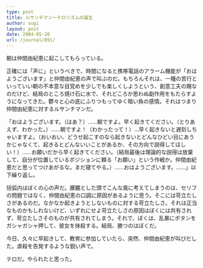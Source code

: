 ```yaml
---
type: post
title: ルサンチマン～テロリズムの誕生
author: sugi
layout: post
date: 2004-05-20
url: /journal/891/
---
```

朝は仲間由紀恵に起こしてもらっている。

正確には「声に」というべきで、時間になると携帯電話のアラーム機能が「おはようございます」と仲間由紀恵の声で叫ぶのだ。もちろんそれは、一種の苦行といっていい朝の不本意な目覚めを少しでも楽しくしようという、創意工夫の賜なのだけど、結局のところ焼け石に水で、それどころか思わぬ副作用をもたらすようになってきた。鬱々と心の底にふりつもってゆく暗い負の感情。それはつまり仲間由紀恵に対するルサンチマンだ。

「おはようございます。（はあ？）……朝ですよ。早く起きてください。（とりあえず、わかった。）……朝ですよ！（わかったって！）…早く起きないと遅刻しちゃいますよ。（おいおい、どうせ起こすのなら起きないとどんなひどい目にあうかじゃなくて、起きるとどんないいことがあるか、その方向で説得してほしい！）……お願いだから早く起きてください。（結局最後は理論的な説得は放棄して、自分が位置しているポジションに頼る「お願い」という作戦か。仲間由紀恵だと思ってつけあがるな。まだ寝てやる。）……おはようございます。……」以下繰り返し。

括弧内はぼくの心の声だ。朦朧とした頭でこんな風に考えてしまうのは、セリフの問題ではなく、仲間由紀恵の口調に原因があるように思う。そこには苛立たしさがあるのだ。なかなか起きようとしないものに対する苛立たしさ。それは正当なものかもしれないけど、いずれにせよ苛立たしさの原因はぼくには共有されず、苛立たしさそのものが共有されてしまう。それで、ぼくは、乱暴にボタンをガシャガシャ押して、彼女を抹殺する。結局、勝つのはぼくだ。

今日、久々に早起きして、教育に参加していたら、突然、仲間由紀恵が叫びだした。虐殺を告発するような鋭い声で。

テロだ。やられたと思った。
